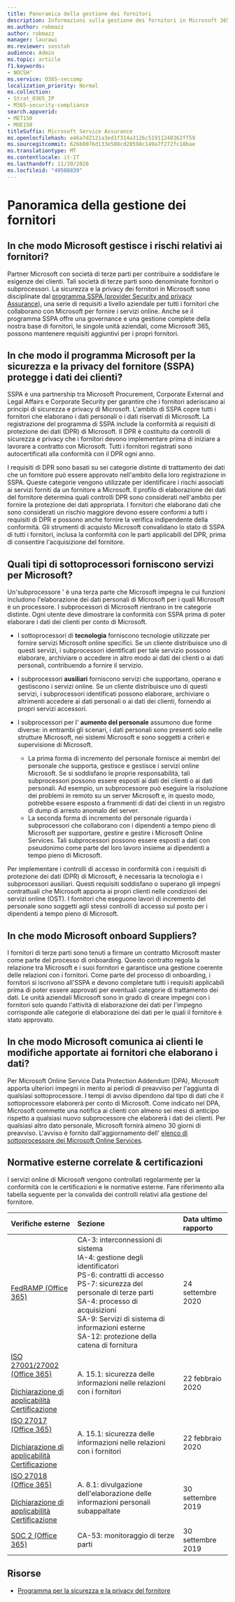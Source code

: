 ```yaml
---
title: Panoramica della gestione dei fornitori
description: Informazioni sulla gestione dei fornitori in Microsoft 365
ms.author: robmazz
author: robmazz
manager: laurawi
ms.reviewer: sosstah
audience: Admin
ms.topic: article
f1.keywords:
- NOCSH'
ms.service: O365-seccomp
localization_priority: Normal
ms.collection:
- Strat_O365_IP
- M365-security-compliance
search.appverid:
- MET150
- MOE150
titleSuffix: Microsoft Service Assurance
ms.openlocfilehash: e46a7d2121a3ed1f314a3126c51911248362ff59
ms.sourcegitcommit: 626b0076d133e588cd28598c149a7f272fc18bae
ms.translationtype: MT
ms.contentlocale: it-IT
ms.lasthandoff: 11/30/2020
ms.locfileid: "49508839"
---
```

# <a name="supplier-management-overview"></a>Panoramica della gestione dei fornitori

## <a name="how-does-microsoft-manage-risk-related-to-suppliers"></a>In che modo Microsoft gestisce i rischi relativi ai fornitori?

Partner Microsoft con società di terze parti per contribuire a soddisfare le esigenze dei clienti. Tali società di terze parti sono denominate fornitori o subprocessori. La sicurezza e la privacy dei fornitori in Microsoft sono disciplinate dal [programma SSPA (provider Security and privacy Assurance)](https://www.microsoft.com/procurement/sspa?activetab=pivot1%3aprimaryr6), una serie di requisiti a livello aziendale per tutti i fornitori che collaborano con Microsoft per fornire i servizi online. Anche se il programma SSPA offre una governance e una gestione complete della nostra base di fornitori, le singole unità aziendali, come Microsoft 365, possono mantenere requisiti aggiuntivi per i propri fornitori.

## <a name="how-does-microsofts-supplier-security-and-privacy-assurance-sspa-program-protect-customer-data"></a>In che modo il programma Microsoft per la sicurezza e la privacy del fornitore (SSPA) protegge i dati dei clienti?

SSPA è una partnership tra Microsoft Procurement, Corporate External and Legal Affairs e Corporate Security per garantire che i fornitori aderiscano ai principi di sicurezza e privacy di Microsoft. L'ambito di SSPA copre tutti i fornitori che elaborano i dati personali o i dati riservati di Microsoft. La registrazione del programma di SSPA include la conformità ai requisiti di protezione dei dati (DPR) di Microsoft. Il DPR è costituito da controlli di sicurezza e privacy che i fornitori devono implementare prima di iniziare a lavorare a contratto con Microsoft. Tutti i fornitori registrati sono autocertificati alla conformità con il DPR ogni anno.

I requisiti di DPR sono basati su sei categorie distinte di trattamento dei dati che un fornitore può essere approvato nell'ambito della loro registrazione in SSPA. Queste categorie vengono utilizzate per identificare i rischi associati ai servizi forniti da un fornitore a Microsoft. Il profilo di elaborazione dei dati del fornitore determina quali controlli DPR sono considerati nell'ambito per fornire la protezione dei dati appropriata. I fornitori che elaborano dati che sono considerati un rischio maggiore devono essere conformi a tutti i requisiti di DPR e possono anche fornire la verifica indipendente della conformità. Gli strumenti di acquisto Microsoft convalidano lo stato di SSPA di tutti i fornitori, inclusa la conformità con le parti applicabili del DPR, prima di consentire l'acquisizione del fornitore.

## <a name="what-types-of-subprocessors-provide-services-for-microsoft"></a>Quali tipi di sottoprocessori forniscono servizi per Microsoft?

Un'subprocessore ' è una terza parte che Microsoft impegna le cui funzioni includono l'elaborazione dei dati personali di Microsoft per i quali Microsoft è un processore. I subprocessori di Microsoft rientrano in tre categorie distinte. Ogni utente deve dimostrare la conformità con SSPA prima di poter elaborare i dati dei clienti per conto di Microsoft.

- I sottoprocessori di **tecnologia** forniscono tecnologie utilizzate per fornire servizi Microsoft online specifici. Se un cliente distribuisce uno di questi servizi, i subprocessori identificati per tale servizio possono elaborare, archiviare o accedere in altro modo ai dati dei clienti o ai dati personali, contribuendo a fornire il servizio.
- I subprocessori **ausiliari** forniscono servizi che supportano, operano e gestiscono i servizi online. Se un cliente distribuisce uno di questi servizi, i subprocessori identificati possono elaborare, archiviare o altrimenti accedere ai dati personali o ai dati dei clienti, fornendo ai propri servizi accessori.
- I subprocessori per l' **aumento del personale** assumono due forme diverse: in entrambi gli scenari, i dati personali sono presenti solo nelle strutture Microsoft, nei sistemi Microsoft e sono soggetti a criteri e supervisione di Microsoft.

    - La prima forma di incremento del personale fornisce ai membri del personale che supporta, gestisce e gestisce i servizi online Microsoft. Se si soddisfano le proprie responsabilità, tali subprocessori possono essere esposti ai dati dei clienti o ai dati personali. Ad esempio, un subprocessore può eseguire la risoluzione dei problemi in remoto su un server Microsoft e, in questo modo, potrebbe essere esposto a frammenti di dati dei clienti in un registro di dump di arresto anomalo del server.
    - La seconda forma di incremento del personale riguarda i subprocessori che collaborano con i dipendenti a tempo pieno di Microsoft per supportare, gestire e gestire i Microsoft Online Services. Tali subprocessori possono essere esposti a dati con pseudonimo come parte del loro lavoro insieme ai dipendenti a tempo pieno di Microsoft.

Per implementare i controlli di accesso in conformità con i requisiti di protezione dei dati (DPR) di Microsoft, è necessaria la tecnologia e i subprocessori ausiliari. Questi requisiti soddisfano o superano gli impegni contrattuali che Microsoft apporta ai propri clienti nelle condizioni dei servizi online (OST). I fornitori che eseguono lavori di incremento del personale sono soggetti agli stessi controlli di accesso sul posto per i dipendenti a tempo pieno di Microsoft.

## <a name="how-does-microsoft-onboard-suppliers"></a>In che modo Microsoft onboard Suppliers?

I fornitori di terze parti sono tenuti a firmare un contratto Microsoft master come parte del processo di onboarding. Questo contratto regola la relazione tra Microsoft e i suoi fornitori e garantisce una gestione coerente delle relazioni con i fornitori. Come parte del processo di onboarding, i fornitori si iscrivono all'SSPA e devono completare tutti i requisiti applicabili prima di poter essere approvati per eventuali categorie di trattamento dei dati. Le unità aziendali Microsoft sono in grado di creare impegni con i fornitori solo quando l'attività di elaborazione dei dati per l'impegno corrisponde alle categorie di elaborazione dei dati per le quali il fornitore è stato approvato.

## <a name="how-does-microsoft-notify-customers-of-changes-to-suppliers-who-process-their-data"></a>In che modo Microsoft comunica ai clienti le modifiche apportate ai fornitori che elaborano i dati?

Per Microsoft Online Service Data Protection Addendum (DPA), Microsoft apporta ulteriori impegni in merito ai periodi di preavviso per l'aggiunta di qualsiasi sottoprocessore. I tempi di avviso dipendono dal tipo di dati che il sottoprocessore elaborerà per conto di Microsoft. Come indicato nel DPA, Microsoft commette una notifica ai clienti con almeno sei mesi di anticipo rispetto a qualsiasi nuovo subprocessore che elaborerà i dati dei clienti. Per qualsiasi altro dato personale, Microsoft fornirà almeno 30 giorni di preavviso. L'avviso è fornito dall'aggiornamento dell' [elenco di sottoprocessore dei Microsoft Online Services](https://servicetrust.microsoft.com/ViewPage/TrustDocumentsV3?command=Download&downloadType=Document&downloadId=926b2cf5-6b6e-43ca-9bc3-f73e961aad5f&tab=7f51cb60-3d6c-11e9-b2af-7bb9f5d2d913&docTab=7f51cb60-3d6c-11e9-b2af-7bb9f5d2d913_Subprocessor_List).

## <a name="related-external-regulations--certifications"></a>Normative esterne correlate & certificazioni

I servizi online di Microsoft vengono controllati regolarmente per la conformità con le certificazioni e le normative esterne. Fare riferimento alla tabella seguente per la convalida dei controlli relativi alla gestione del fornitore.

| **Verifiche esterne** | **Sezione** | **Data ultimo rapporto** |
|:--------------------|:------------|:-----------------------|  
| [FedRAMP (Office 365)](https://compliance.microsoft.com/compliancemanager) | CA-3: interconnessioni di sistema <br> IA-4: gestione degli identificatori <br> PS-6: contratti di accesso <br> PS-7: sicurezza del personale di terze parti <br> SA-4: processo di acquisizioni <br> SA-9: Servizi di sistema di informazioni esterne <br> SA-12: protezione della catena di fornitura | 24 settembre 2020 |
| [ISO 27001/27002 (Office 365)](https://servicetrust.microsoft.com/ViewPage/MSComplianceGuideV3?command=Download&downloadType=Document&downloadId=d7864d4f-e053-4cc4-a964-fa526d07c3be&tab=7027ead0-3d6b-11e9-b9e1-290b1eb4cdeb&docTab=7027ead0-3d6b-11e9-b9e1-290b1eb4cdeb_ISO_Reports) <br><br> [Dichiarazione di applicabilità](https://servicetrust.microsoft.com/ViewPage/MSComplianceGuide?command=Download&downloadType=Document&downloadId=8ee1e46b-2ada-4e7b-bb7d-4c55a8cb6fcd&docTab=4ce99610-c9c0-11e7-8c2c-f908a777fa4d_ISO_Reports) <br> [Certificazione](https://servicetrust.microsoft.com/ViewPage/MSComplianceGuideV3?command=Download&downloadType=Document&downloadId=1e84a14a-2468-45ac-9412-5e53250d57ec&tab=7027ead0-3d6b-11e9-b9e1-290b1eb4cdeb&docTab=7027ead0-3d6b-11e9-b9e1-290b1eb4cdeb_ISO_Reports) | A. 15.1: sicurezza delle informazioni nelle relazioni con i fornitori | 22 febbraio 2020 |
| [ISO 27017 (Office 365)](https://servicetrust.microsoft.com/ViewPage/MSComplianceGuideV3?command=Download&downloadType=Document&downloadId=d7864d4f-e053-4cc4-a964-fa526d07c3be&tab=7027ead0-3d6b-11e9-b9e1-290b1eb4cdeb&docTab=7027ead0-3d6b-11e9-b9e1-290b1eb4cdeb_ISO_Reports) <br><br> [Dichiarazione di applicabilità](https://servicetrust.microsoft.com/ViewPage/MSComplianceGuide?command=Download&downloadType=Document&downloadId=8ee1e46b-2ada-4e7b-bb7d-4c55a8cb6fcd&docTab=4ce99610-c9c0-11e7-8c2c-f908a777fa4d_ISO_Reports) <br> [Certificazione](https://servicetrust.microsoft.com/ViewPage/MSComplianceGuideV3?command=Download&downloadType=Document&downloadId=70de0999-5451-43a3-9ef4-761e8fbfb1a3&tab=7027ead0-3d6b-11e9-b9e1-290b1eb4cdeb&docTab=7027ead0-3d6b-11e9-b9e1-290b1eb4cdeb_ISO_Reports) | A. 15.1: sicurezza delle informazioni nelle relazioni con i fornitori | 22 febbraio 2020 |
| [ISO 27018 (Office 365)](https://servicetrust.microsoft.com/ViewPage/MSComplianceGuideV3?command=Download&downloadType=Document&downloadId=d7864d4f-e053-4cc4-a964-fa526d07c3be&tab=7027ead0-3d6b-11e9-b9e1-290b1eb4cdeb&docTab=7027ead0-3d6b-11e9-b9e1-290b1eb4cdeb_ISO_Reports) <br><br> [Dichiarazione di applicabilità](https://servicetrust.microsoft.com/ViewPage/MSComplianceGuide?command=Download&downloadType=Document&downloadId=8ee1e46b-2ada-4e7b-bb7d-4c55a8cb6fcd&docTab=4ce99610-c9c0-11e7-8c2c-f908a777fa4d_ISO_Reports) <br> [Certificazione](https://servicetrust.microsoft.com/ViewPage/MSComplianceGuideV3?command=Download&downloadType=Document&downloadId=43e89534-f48d-42ea-a7a7-3523ff516036&tab=7027ead0-3d6b-11e9-b9e1-290b1eb4cdeb&docTab=7027ead0-3d6b-11e9-b9e1-290b1eb4cdeb_ISO_Reports) |  A. 8.1: divulgazione dell'elaborazione delle informazioni personali subappaltate | 30 settembre 2019 |
| [SOC 2 (Office 365)](https://servicetrust.microsoft.com/ViewPage/MSComplianceGuideV3?command=Download&downloadType=Document&downloadId=fa062990-e758-4ddc-ace3-7fb21a301d09&tab=7027ead0-3d6b-11e9-b9e1-290b1eb4cdeb&docTab=7027ead0-3d6b-11e9-b9e1-290b1eb4cdeb_SOC_/_SSAE_16_Rep-11e9-b9e1-290b1eb4cdeb_SOC_/_SSAE_16_Reports) | CA-53: monitoraggio di terze parti | 30 settembre 2019 |

## <a name="resources"></a>Risorse

- [Programma per la sicurezza e la privacy del fornitore](https://www.microsoft.com/procurement/sspa?activetab=pivot1%3aprimaryr6)
